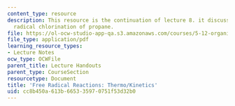 ```yaml
---
content_type: resource
description: This resource is the continuation of lecture 8. it discusses about the
  radical chlorination of propane.
file: https://ol-ocw-studio-app-qa.s3.amazonaws.com/courses/5-12-organic-chemistry-i-spring-2003/cc8b450a613b665335970751f53d32b0_08.pdf
file_type: application/pdf
learning_resource_types:
- Lecture Notes
ocw_type: OCWFile
parent_title: Lecture Handouts
parent_type: CourseSection
resourcetype: Document
title: 'Free Radical Reactions: Thermo/Kinetics'
uid: cc8b450a-613b-6653-3597-0751f53d32b0
---
```

